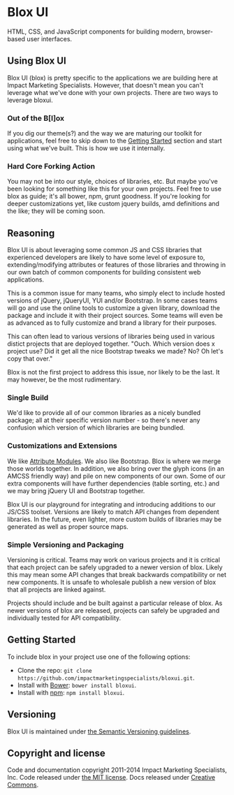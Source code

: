 Blox UI
======

HTML, CSS, and JavaScript components for building modern, browser-based user interfaces.

## Using Blox UI

Blox UI (blox) is pretty specific to the applications we are building here at Impact Marketing Specialists. However,
that doesn't mean you can't leverage what we've done with your own projects. There are two ways to leverage bloxui.

### Out of the B[l]ox

If you dig our theme(s?) and the way we are maturing our toolkit for applications, feel free to skip down to the [Getting Started](#getting-started)
section and start using what we've built. This is how we use it internally.

### Hard Core Forking Action

You may not be into our style, choices of libraries, etc. But maybe you've been looking for something like this for your own projects.
Feel free to use blox as guide; it's all bower, npm, grunt goodness. If you're looking for deeper customizations yet, like custom jquery builds,
amd definitions and the like; they will be coming soon.

## Reasoning

Blox UI is about leveraging some common JS and CSS libraries that experienced developers are likely to have
some level of exposure to, extending/modifying attributes or features of those libraries and throwing in our own
batch of common components for building consistent web applications.

This is a common issue for many teams, who simply elect to include hosted versions of jQuery, jQueryUI, YUI and/or Bootstrap.
In some cases teams will go and use the online tools to customize a given library, download the package and include it with their
project sources. Some teams will even be as advanced as to fully customize and brand a library for their purposes.

This can often lead to various versions of libraries being used in various distict projects that are deployed together. "Ouch. Which
version does x project use? Did it get all the nice Bootstrap tweaks we made? No? Oh let's copy that over."

Blox is not the first project to address this issue, nor likely to be the last. It may however, be the most rudimentary.

### Single Build

We'd like to provide all of our common libraries as a nicely bundled package; all at their specific version number - so there's never
any confusion which version of which libraries are being bundled.

### Customizations and Extensions

We like [Attribute Modules](https://amcss.github.io/). We also like Bootstrap. Blox is where we merge those worlds together. In addition,
we also bring over the glyph icons (in an AMCSS friendly way) and pile on new components of our own. Some of our extra components will have
further dependencies (table sorting, etc.) and we may bring jQuery UI and Bootstrap together.

Blox UI is our playground for integrating and introducing additions to our JS/CSS toolset. Versions are likely to match API changes from
dependent libraries. In the future, even lighter, more custom builds of libraries may be generated as well as proper source maps.

### Simple Versioning and Packaging

Versioning is critical. Teams may work on various projects and it is critical that each project can be safely upgraded to a newer version
of blox. Likely this may mean some API changes that break backwards compatibility or net new components. It is unsafe to wholesale publish
a new version of blox that all projects are linked against.

Projects should include and be built against a particular release of blox. As newer versions of blox are released, projects can safely be
upgraded and individually tested for API compatibility.

## Getting Started

To include blox in your project use one of the following options:

- Clone the repo: `git clone https://github.com/impactmarketingspecialists/bloxui.git`.
- Install with [Bower](http://bower.io): `bower install bloxui`.
- Install with [npm](https://www.npmjs.org): `npm install bloxui`.

## Versioning

Blox UI is maintained under [the Semantic Versioning guidelines](http://semver.org/).

## Copyright and license

Code and documentation copyright 2011-2014 Impact Marketing Specialists, Inc. Code released under [the MIT license](https://github.com/impactmarketingspecialists/bloxui/blob/master/LICENSE). Docs released under [Creative Commons](https://github.com/impactmarketingspecialists/bloxui/blob/master/docs/LICENSE).